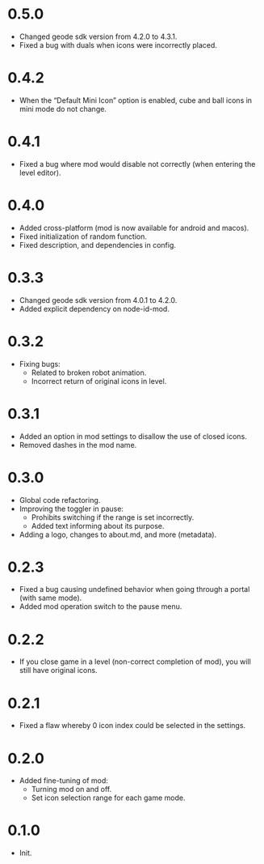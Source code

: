 # 0.5.0
- Changed geode sdk version from 4.2.0 to 4.3.1.
- Fixed a bug with duals when icons were incorrectly placed.

# 0.4.2
- When the “Default Mini Icon” option is enabled, cube and ball icons in mini mode do not change.

# 0.4.1
- Fixed a bug where mod would disable not correctly (when entering the level editor).

# 0.4.0
- Added cross-platform (mod is now available for android and macos).
- Fixed initialization of random function.
- Fixed description, and dependencies in config.

# 0.3.3
- Changed geode sdk version from 4.0.1 to 4.2.0.
- Added explicit dependency on node-id-mod.

# 0.3.2
- Fixing bugs:
  - Related to broken robot animation.
  - Incorrect return of original icons in level.

# 0.3.1
- Added an option in mod settings to disallow the use of closed icons.
- Removed dashes in the mod name.

# 0.3.0
- Global code refactoring.
- Improving the toggler in pause:
    - Prohibits switching if the range is set incorrectly.
    - Added text informing about its purpose.
- Adding a logo, changes to about.md, and more (metadata).

# 0.2.3
- Fixed a bug causing undefined behavior when going through a portal (with same mode).
- Added mod operation switch to the pause menu.

# 0.2.2
- If you close game in a level (non-correct completion of mod), you will still have original icons.

# 0.2.1
- Fixed a flaw whereby 0 icon index could be selected in the settings.

# 0.2.0
- Added fine-tuning of mod:
    - Turning mod on and off.
    - Set icon selection range for each game mode.

# 0.1.0
- Init.
